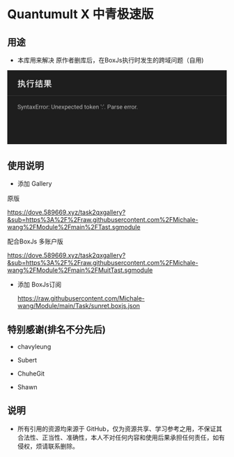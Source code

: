 # Quantumult X 中青极速版


## 用途

- 本库用来解决 原作者删库后，在BoxJs执行时发生的跨域问题（自用)

![error](https://raw.githubusercontent.com/Michale-wang/Module/main/img/error.jpg)

## 使用说明

- 添加 Gallery

原版
  
 https://dove.589669.xyz/task2qxgallery?&sub=https%3A%2F%2Fraw.githubusercontent.com%2FMichale-wang%2FModule%2Fmain%2FTast.sgmodule
 
 
配合BoxJs 多账户版

 https://dove.589669.xyz/task2qxgallery?&sub=https%3A%2F%2Fraw.githubusercontent.com%2FMichale-wang%2FModule%2Fmain%2FMuitTast.sgmodule

- 添加 BoxJs订阅 

  https://raw.githubusercontent.com/Michale-wang/Module/main/Task/sunret.boxjs.json


## 特别感谢(排名不分先后)

- chavyleung

- Subert

- ChuheGit

- Shawn

## 说明

- 所有引用的资源均来源于 GitHub，仅为资源共享、学习参考之用，不保证其合法性、正当性、准确性，本人不对任何内容和使用后果承担任何责任，如有侵权，烦请联系删除。

